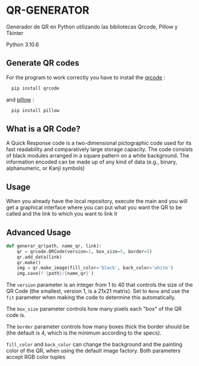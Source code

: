 # QR-GENERATOR
Generador de QR en Python utilizando las bibliotecas Qrcode, Pillow y Tkinter

Python 3.10.6

## Generate QR codes
For the program to work correctly you have to install the <a href="https://pypi.org/project/qrcode/">qrcode</a> :

```bash
  pip install qrcode
```
and <a href="https://pypi.org/project/Pillow/">pillow</a> :

```bash
  pip install pillow
```
## What is a QR Code?
A Quick Response code is a two-dimensional pictographic code used for its fast
readability and comparatively large storage capacity. The code consists of
black modules arranged in a square pattern on a white background. The
information encoded can be made up of any kind of data (e.g., binary,
alphanumeric, or Kanji symbols)

## Usage
When you already have the local repository, execute the main and you will get a graphical interface where you can put what you want the QR to be called and the link to which you want to link it

## Advanced Usage

```python
def generar_qr(path, name_qr, link):
    qr = qrcode.QRCode(version=1, box_size=5, border=5)
    qr.add_data(link)
    qr.make()
    img = qr.make_image(fill_color='black', back_color='white')
    img.save(f'{path}/{name_qr}')
```
The ``version`` parameter is an integer from 1 to 40 that controls the size of
the QR Code (the smallest, version 1, is a 21x21 matrix).
Set to ``None`` and use the ``fit`` parameter when making the code to determine
this automatically.

The ``box_size`` parameter controls how many pixels each "box" of the QR code
is.

The ``border`` parameter controls how many boxes thick the border should be
(the default is 4, which is the minimum according to the specs).

``fill_color`` and ``back_color`` can change the background and the painting
color of the QR, when using the default image factory. Both parameters accept
RGB color tuples

